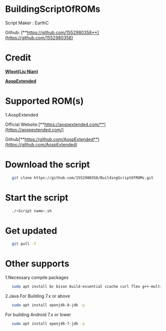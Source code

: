 # BuildingScriptOfROMs
Script Maker : EarthC

Github: [**https://github.com/1552980358**](https://github.com/1552980358)

Credit
===========
[**Wloot(Liu Nian)**](https://github.com/wloot)

[**AospExtended**](https://aospextended.com/)

Supported ROM(s)
===========
1.AospExtended

Official Website:[**https://aospextended.com/**](https://aospextended.com/)

Github[**https://github.com/AospExtended**](https://github.com/AospExtended)
		
Download the script		 
===========
```bash
   git clone https://github.com/1552980358/BuildingScriptOfROMs.git
```

Start the script
===========
```bash
   ./<Script name>.sh
```

Get updated
===========
```bash
   git pull -f
```

Other supports
===========
1.Necessary compile packages
```bash
   sudo apt install bc bison build-essential ccache curl flex g++-multilib gcc-multilib git gnupg gperf imagemagick lib32ncurses5-dev lib32readline-dev lib32z1-dev liblz4-tool libncurses5-dev libsdl1.2-dev libssl-dev libwxgtk3.0-dev libxml2 libxml2-utils lzop pngcrush rsync schedtool squashfs-tools xsltproc zip zlib1g-dev -y
```

2.Java
For Building 7.x or above
```bash
   sudo apt install openjdk-8-jdk -y
```
For building Android 7.x or lower
```bash
   sudo apt install openjdk-7-jdk -y
```
